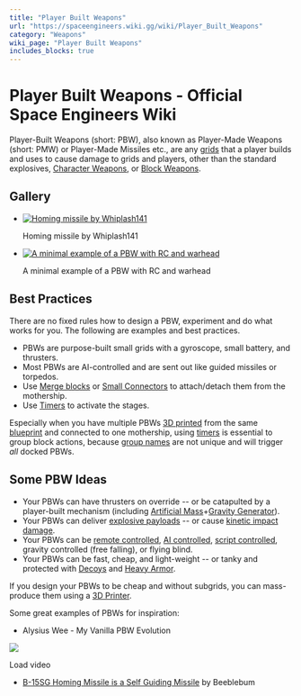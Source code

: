 ```yaml
---
title: "Player Built Weapons"
url: "https://spaceengineers.wiki.gg/wiki/Player_Built_Weapons"
category: "Weapons"
wiki_page: "Player Built Weapons"
includes_blocks: true
---
```


# Player Built Weapons - Official Space Engineers Wiki

Player-Built Weapons (short: PBW), also known as Player-Made Weapons (short: PMW) or Player-Made Missiles etc., are any [grids](https://spaceengineers.wiki.gg/wiki/Grid "Grid") that a player builds and uses to cause damage to grids and players, other than the standard explosives, [Character Weapons](https://spaceengineers.wiki.gg/wiki/Character_Weapons "Character Weapons"), or [Block Weapons](https://spaceengineers.wiki.gg/wiki/Block_Weapons "Block Weapons").

## Gallery

*   [![Homing missile by Whiplash141](https://spaceengineers.wiki.gg/images/thumb/5/5c/Whiplash141-homing-missile.jpg/120px-Whiplash141-homing-missile.jpg?fd289d)](https://spaceengineers.wiki.gg/wiki/File:Whiplash141-homing-missile.jpg "Homing missile by Whiplash141")
    
    Homing missile by Whiplash141
    
*   [![A minimal example of a PBW with RC and warhead](https://spaceengineers.wiki.gg/images/thumb/8/82/Player_made_weapon.png/104px-Player_made_weapon.png?c4bb97)](https://spaceengineers.wiki.gg/wiki/File:Player_made_weapon.png "A minimal example of a PBW with RC and warhead")
    
    A minimal example of a PBW with RC and warhead
    

## Best Practices

There are no fixed rules how to design a PBW, experiment and do what works for you. The following are examples and best practices.

*   PBWs are purpose-built small grids with a gyroscope, small battery, and thrusters.
*   Most PBWs are AI-controlled and are sent out like guided missiles or torpedos.
*   Use [Merge blocks](https://spaceengineers.wiki.gg/wiki/Merge_Block "Merge Block") or [Small Connectors](https://spaceengineers.wiki.gg/wiki/Small_Connector "Small Connector") to attach/detach them from the mothership.
*   Use [Timers](https://spaceengineers.wiki.gg/wiki/Timer_Block "Timer Block") to activate the stages.

Especially when you have multiple PBWs [3D printed](https://spaceengineers.wiki.gg/wiki/3D_Printer "3D Printer") from the same [blueprint](https://spaceengineers.wiki.gg/wiki/Blueprint "Blueprint") and connected to one mothership, using [timers](https://spaceengineers.wiki.gg/wiki/Timer_Block "Timer Block") is essential to group block actions, because [group names](https://spaceengineers.wiki.gg/wiki/Groups "Groups") are not unique and will trigger _all_ docked PBWs.

## Some PBW Ideas

*   Your PBWs can have thrusters on override -- or be catapulted by a player-built mechanism (including [Artificial Mass](https://spaceengineers.wiki.gg/wiki/Artificial_Mass "Artificial Mass")+[Gravity Generator](https://spaceengineers.wiki.gg/wiki/Gravity_Generator "Gravity Generator")).
*   Your PBWs can deliver [explosive payloads](https://spaceengineers.wiki.gg/wiki/Warhead "Warhead") -- or cause [kinetic impact damage](https://spaceengineers.wiki.gg/wiki/Damage_Mechanics "Damage Mechanics").
*   Your PBWs can be [remote controlled](https://spaceengineers.wiki.gg/wiki/Remote_Control "Remote Control"), [AI controlled](https://spaceengineers.wiki.gg/wiki/Artificial_Intelligence "Artificial Intelligence"), [script controlled](https://spaceengineers.wiki.gg/wiki/Scripting "Scripting"), gravity controlled (free falling), or flying blind.
*   Your PBWs can be fast, cheap, and light-weight -- or tanky and protected with [Decoys](https://spaceengineers.wiki.gg/wiki/Decoy "Decoy") and [Heavy Armor](https://spaceengineers.wiki.gg/wiki/Heavy_Armor_Block "Heavy Armor Block").

If you design your PBWs to be cheap and without subgrids, you can mass-produce them using a [3D Printer](https://spaceengineers.wiki.gg/wiki/3D_Printer "3D Printer").

  
Some great examples of PBWs for inspiration:

*   Alysius Wee - My Vanilla PBW Evolution

![](https://i.ytimg.com/vi/VebdymEoq6w/hqdefault.jpg)

Load video

*   [B-15SG Homing Missile is a Self Guiding Missile](https://steamcommunity.com/sharedfiles/filedetails/?id=3063256251) by Beeblebum